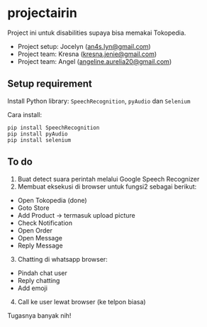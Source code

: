 # projectairin
Project ini untuk disabilities supaya bisa memakai Tokopedia.
* Project setup: Jocelyn (an4s.lyn@gmail.com)
* Project team: Kresna (kresna.jenie@gmail.com)
* Project team: Angel (angeline.aurelia20@gmail.com)

## Setup requirement

Install Python library: `SpeechRecognition`, `pyAudio` dan `Selenium`

Cara install:

```
pip install SpeechRecognition
pip install pyAudio
pip install selenium
```

## To do

1. Buat detect suara perintah melalui Google Speech Recognizer
2. Membuat eksekusi di browser untuk fungsi2 sebagai berikut:

* Open Tokopedia (done)
* Goto Store 
* Add Product -> termasuk upload picture
* Check Notification
* Open Order
* Open Message
* Reply Message

3. Chatting di whatsapp browser:

* Pindah chat user
* Reply chatting
* Add emoji

4. Call ke user lewat browser (ke telpon biasa)

Tugasnya banyak nih!
